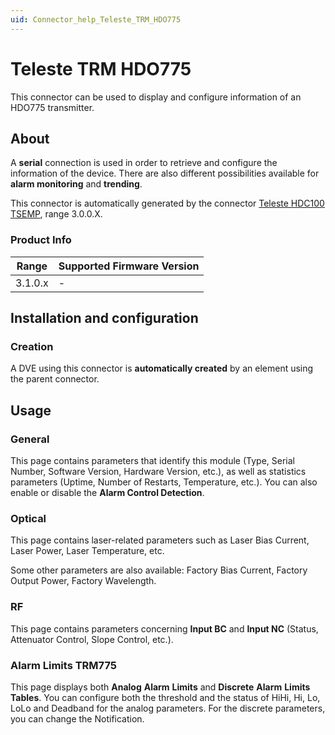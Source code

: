 ```yaml
---
uid: Connector_help_Teleste_TRM_HDO775
---
```


# Teleste TRM HDO775

This connector can be used to display and configure information of an HDO775 transmitter.

## About

A **serial** connection is used in order to retrieve and configure the information of the device. There are also different possibilities available for **alarm monitoring** and **trending**.

This connector is automatically generated by the connector [Teleste HDC100 TSEMP](xref:Connector_help_Teleste_HDC100_TSEMP), range 3.0.0.X.

### Product Info

| Range | Supported Firmware Version |
|------------------|-----------------------------|
| 3.1.0.x          | -                           |

## Installation and configuration

### Creation

A DVE using this connector is **automatically created** by an element using the parent connector.

## Usage

### General

This page contains parameters that identify this module (Type, Serial Number, Software Version, Hardware Version, etc.), as well as statistics parameters (Uptime, Number of Restarts, Temperature, etc.).
You can also enable or disable the **Alarm Control Detection**.

### Optical

This page contains laser-related parameters such as Laser Bias Current, Laser Power, Laser Temperature, etc.

Some other parameters are also available: Factory Bias Current, Factory Output Power, Factory Wavelength.

### RF

This page contains parameters concerning **Input BC** and **Input NC** (Status, Attenuator Control, Slope Control, etc.).

### Alarm Limits TRM775

This page displays both **Analog** **Alarm** **Limits** and **Discrete** **Alarm** **Limits Tables**. You can configure both the threshold and the status of HiHi, Hi, Lo, LoLo and Deadband for the analog parameters. For the discrete parameters, you can change the Notification.
